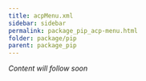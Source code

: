 ```yaml
---
title: acpMenu.xml
sidebar: sidebar
permalink: package_pip_acp-menu.html
folder: package/pip
parent: package_pip
---
```


*Content will follow soon*
